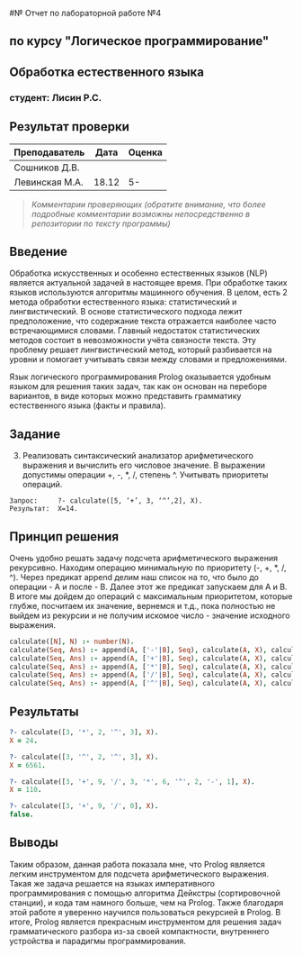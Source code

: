 #№ Отчет по лабораторной работе №4
## по курсу "Логическое программирование"

## Обработка естественного языка

### студент: Лисин Р.С.

## Результат проверки

| Преподаватель     | Дата         |  Оценка       |
|-------------------|--------------|---------------|
| Сошников Д.В. |              |               |
| Левинская М.А.|    18.12     |         5-    |

> *Комментарии проверяющих (обратите внимание, что более подробные комментарии возможны непосредственно в репозитории по тексту программы)*


## Введение

Обработка искусственных и особенно естественных языков (NLP) является актуальной задачей в настоящее время. При обработке таких языков
используются алгоритмы машинного обучения. В целом, есть 2 метода обработки естественного языка: статистический и лингвистический. 
В основе статистического подхода лежит предположение, что содержание текста отражается наиболее часто встречающимися словами. 
Главный недостаток статистических методов состоит в невозможности учёта связности текста. Эту проблему решает лингвистический метод,
который разбивается на уровни и помогает учитывать связи между словами и предложениями.
 
Язык логического программирования Prolog оказывается удобным языком для решения таких задач, так как он основан на переборе вариантов,
в виде которых можно представить грамматику естественного языка (факты и правила).

## Задание

3. Реализовать синтаксический анализатор арифметического выражения и вычислить его числовое значение. 
В выражении допустимы операции +, -, *, /, степень ^. Учитывать приоритеты операций.

```
Запрос:     ?- calculate([5, ‘+’, 3, ‘^’,2], X).
Результат:  X=14.
```

## Принцип решения

Очень удобно решать задачу подсчета арифметического выражения рекурсивно. Находим операцию минимальную по приоритету (-, +, *, /, ^). 
Через предикат append делим наш список на то, что было до операции - A и после - B. Далее этот же предикат запускаем для A и B. 
В итоге мы дойдем до операций с максимальным приоритетом, которые глубже, посчитаем их значение, вернемся и т.д., пока полностью не 
выйдем из рекурсии и не получим искомое число - значение исходного выражения.

```prolog
calculate([N], N) :- number(N).
calculate(Seq, Ans) :- append(A, ['-'|B], Seq), calculate(A, X), calculate(B, Y), !, Ans is X - Y.
calculate(Seq, Ans) :- append(A, ['+'|B], Seq), calculate(A, X), calculate(B, Y), !, Ans is X + Y.
calculate(Seq, Ans) :- append(A, ['*'|B], Seq), calculate(A, X), calculate(B, Y), !, Ans is X * Y.
calculate(Seq, Ans) :- append(A, ['/'|B], Seq), calculate(A, X), calculate(B, Y), !, Y \= 0, Ans is X / Y.
calculate(Seq, Ans) :- append(A, ['^'|B], Seq), calculate(A, X), calculate(B, Y), !, Ans is X ** Y.
```

## Результаты

```prolog
?- calculate([3, '*', 2, '^', 3], X).
X = 24.

?- calculate([3, '^', 2, '^', 3], X).
X = 6561.

?- calculate([3, '+', 9, '/', 3, '*', 6, '^', 2, '-', 1], X).
X = 110.

?- calculate([3, '+', 9, '/', 0], X).
false.
```

## Выводы

Таким образом, данная работа показала мне, что Prolog является легким инструментом для подсчета арифметического выражения. Такая же
задача решается на языках императивного программирования с помощью алгоритма Дейкстры (сортировочной станции), и кода там намного 
больше, чем на Prolog. Также благодаря этой работе я уверенно научился пользоваться рекурсией в Prolog. В итоге, Prolog является
прекрасным инструментом для решения задач грамматического разбора из-за своей компактности, внутреннего устройства и парадигмы 
программирования.   




